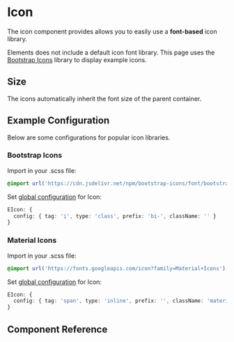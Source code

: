 # Icon <Tag text="<EIcon>" />

The icon component provides allows you to easily use a **font-based** icon library.

Elements does not include a default icon font library. This page uses the [Bootstrap Icons](https://icons.getbootstrap.com/) library to display example icons.

<Snippet :code="example" />

## Size

The icons automatically inherit the font size of the parent container.

<Snippet :code="sizes" class="gap" />

## Example Configuration

Below are some configurations for popular icon libraries.

### Bootstrap Icons

Import in your .scss file:

```scss
@import url('https://cdn.jsdelivr.net/npm/bootstrap-icons/font/bootstrap-icons.css');
```

Set [global configuration](/configuration/global-configuration) for Icon:

```ts
EIcon: {
  config: { tag: 'i', type: 'class', prefix: 'bi-', className: '' }
}
```

### Material Icons

Import in your .scss file:

```scss
@import url('https://fonts.googleapis.com/icon?family=Material+Icons');
```

Set [global configuration](/configuration/global-configuration) for Icon:

```ts
EIcon: {
  config: { tag: 'span', type: 'inline', prefix: '', className: 'material-icons' }
}
```

## Component Reference

<ComponentMeta src="EIcon" />

<script lang="ts" setup>
import {ref} from 'vue';

const example = `
<EIcon icon="box" />
`

const sizes = `
<EIcon icon="box" />
<EIcon style="font-size: 2rem" icon="box" />
<EIcon style="font-size: 4rem" icon="box" />
`

</script>
